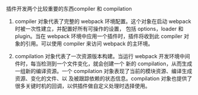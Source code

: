 <!--
 * @Author: tangdaoyong
 * @Date: 2021-04-20 16:59:32
 * @LastEditors: tangdaoyong
 * @LastEditTime: 2021-04-23 17:18:05
 * @Description: file content
-->

插件开发两个比较重要的东西compiler 和 compilation

1. compiler 对象代表了完整的 webpack 环境配置。这个对象在启动 webpack 时被一次性建立，并配置好所有可操作的设置，
包括 options，loader 和 plugin。当在 webpack 环境中应用一个插件时，插件将收到此 compiler 对象的引用。可以使用
compiler 来访问 webpack 的主环境。

2. compilation 对象代表了一次资源版本构建。当运行 webpack 开发环境中间件时，每当检测到一个文件变化，就会创建一个
新的 compilation，从而生成一组新的编译资源。一个 compilation 对象表现了当前的模块资源、编译生成资源、变化的文件、以
及被跟踪依赖的状态信息。compilation 对象也提供了很多关键时机的回调，以供插件做自定义处理时选择使用。